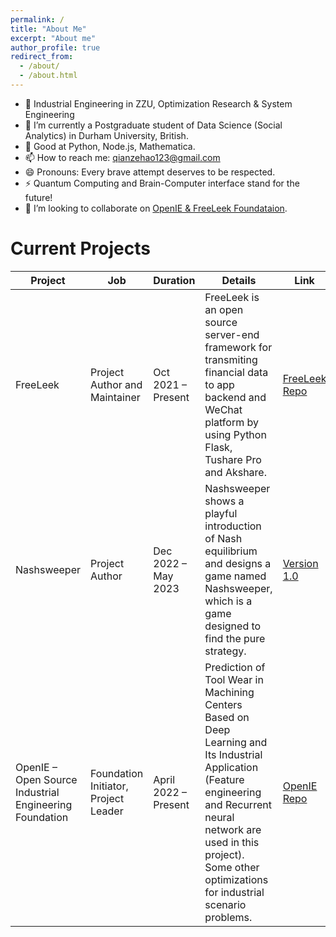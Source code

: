 ```yaml
---
permalink: /
title: "About Me"
excerpt: "About me"
author_profile: true
redirect_from: 
  - /about/
  - /about.html
---
```

- 🔭 Industrial Engineering in ZZU, Optimization Research & System Engineering
- 💬 I’m currently a Postgraduate student of Data Science (Social Analytics) in Durham University, British.
- 🌱 Good at Python, Node.js, Mathematica.
- 📫 How to reach me: qianzehao123@gmail.com
- 😄 Pronouns: Every brave attempt deserves to be respected.
- ⚡ Quantum Computing and Brain-Computer interface stand for the future!
- 👯 I’m looking to collaborate on [OpenIE & FreeLeek Foundataion](http://www.openie.xyz:803/).

# Current Projects

| Project | Job | Duration | Details | Link |
| ------- | --- | -------- | ------- | ---- |
| FreeLeek | Project Author and Maintainer | Oct 2021 – Present | FreeLeek is an open source server-end framework for transmiting financial data to app backend and WeChat platform by using Python Flask, Tushare Pro and Akshare. | [FreeLeek Repo](https://gitee.com/qian_zehao/free-leek) |
| Nashsweeper | Project Author | Dec 2022 – May 2023 | Nashsweeper shows a playful introduction of Nash equilibrium and designs a game named Nashsweeper, which is a game designed to find the pure strategy.  | [Version 1.0](http://204.15.75.42:8080/)
| OpenIE – Open Source Industrial Engineering Foundation | Foundation Initiator, Project Leader | April 2022 – Present | Prediction of Tool Wear in Machining Centers Based on Deep Learning and Its Industrial Application (Feature engineering and Recurrent neural network are used in this project). Some other optimizations for industrial scenario problems. | [OpenIE Repo](https://github.com/QianZeHao123/OpenIE-WaveAnalysis) |

